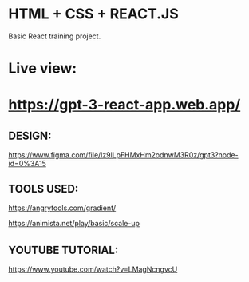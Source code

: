 # HTML + CSS + REACT.JS 

Basic React training project.

# Live view: <br>
# https://gpt-3-react-app.web.app/

######

## DESIGN:

https://www.figma.com/file/lz9lLpFHMxHm2odnwM3R0z/gpt3?node-id=0%3A15

## TOOLS USED:

https://angrytools.com/gradient/

https://animista.net/play/basic/scale-up

######

######

######

######

######

######

######

######

######

######

######

## YOUTUBE TUTORIAL:
https://www.youtube.com/watch?v=LMagNcngvcU

